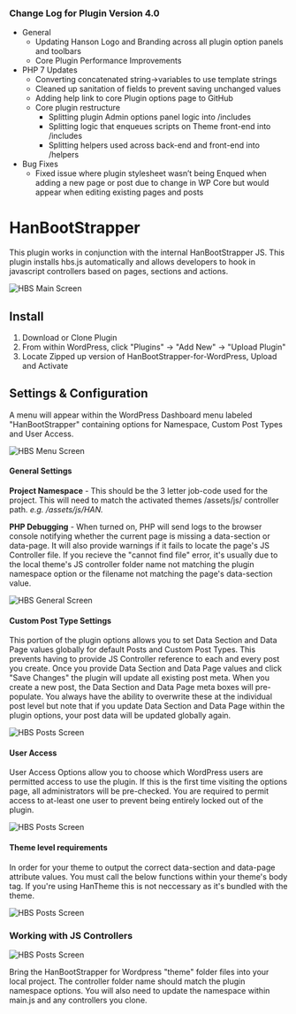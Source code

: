 ### Change Log for Plugin Version 4.0

* General
    * Updating Hanson Logo and Branding across all plugin option panels and toolbars
    * Core Plugin Performance Improvements
* PHP 7 Updates
    * Converting concatenated string->variables to use template strings
    * Cleaned up sanitation of fields to prevent saving unchanged values
    * Adding help link to core Plugin options page to GitHub
    * Core plugin restructure
        * Splitting plugin Admin options panel logic into /includes
        * Splitting logic that enqueues scripts on Theme front-end into /includes
        * Splitting helpers used across back-end and front-end into /helpers
* Bug Fixes
    * Fixed issue where plugin stylesheet wasn’t being Enqued when adding a new page or post due to change in WP Core but would appear when editing existing pages and posts



# HanBootStrapper 
This plugin works in conjunction with the internal HanBootStrapper JS. This plugin installs hbs.js automatically and allows developers to hook in javascript controllers based on pages, sections and actions.

![HBS Main Screen](https://github.com/hansoninc/HanBootStrapper-for-WordPress/blob/master/images/screens/hbs-screen.png)

## Install

1. Download or Clone Plugin
2. From within WordPress, click "Plugins" -> "Add New" -> "Upload Plugin"
3. Locate Zipped up version of HanBootStrapper-for-WordPress, Upload and Activate

## Settings & Configuration
A menu will appear within the WordPress Dashboard menu labeled "HanBootStrapper" containing options for Namespace, Custom Post Types and User Access.

![HBS Menu Screen](https://github.com/hansoninc/HanBootStrapper-for-WordPress/blob/master/images/screens/hbs-screen-menu.png)

#### General Settings
**Project Namespace** - This should be the 3 letter job-code used for the project. This will need to match the activated themes /assets/js/ controller path. *e.g. /assets/js/HAN.*

**PHP Debugging** - When turned on, PHP will send logs to the browser console notifying whether the current page is missing a data-section or data-page. It will also provide warnings if it fails to locate the page's JS Controller file. If you recieve the "cannot find file" error, it's usually due to the local theme's JS controller folder name not matching the plugin namespace option or the filename not matching the page's data-section value.

![HBS General Screen](https://github.com/hansoninc/HanBootStrapper-for-WordPress/blob/master/images/screens/hbs-screen-general.png)

#### Custom Post Type Settings

This portion of the plugin options allows you to set Data Section and Data Page values globally for default Posts and Custom Post Types. This prevents having to provide JS Controller reference to each and every post you create. Once you provide Data Section and Data Page values and click "Save Changes" the plugin will update all existing post meta. When you create a new post, the Data Section and Data Page meta boxes will pre-populate. You always have the ability to overwrite these at the individual post level but note that if you update Data Section and Data Page within the plugin options, your post data will be updated globally again.

![HBS Posts Screen](https://github.com/hansoninc/HanBootStrapper-for-WordPress/blob/master/images/screens/hbs-screen-cpts.png)

#### User Access

User Access Options allow you to choose which WordPress users are permitted access to use the plugin. If this is the first time visiting the options page, all administrators will be pre-checked. You are required to permit access to at-least one user to prevent being entirely locked out of the plugin.

![HBS Posts Screen](https://github.com/hansoninc/HanBootStrapper-for-WordPress/blob/master/images/screens/hbs-screen-users.png)

#### Theme level requirements

In order for your theme to output the correct data-section and data-page attribute values. You must call the below functions within your theme's body tag. If you're using HanTheme this is not neccessary as it's bundled with the theme.

![HBS Posts Screen](https://github.com/hansoninc/HanBootStrapper-for-WordPress/blob/master/images/screens/hbs-screen-dsdp.png)

### Working with JS Controllers

![HBS Posts Screen](https://github.com/hansoninc/HanBootStrapper-for-WordPress/blob/master/images/screens/hbs-project-screen.png)

Bring the HanBootStrapper for Wordpress "theme" folder files into your local project. The controller folder name should match the plugin namespace options. You will also need to update the namespace within main.js and any controllers you clone.
